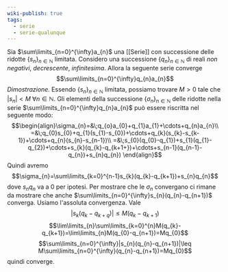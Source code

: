 ```yaml
---
wiki-publish: true
tags:
  - serie
  - serie-qualunque
---
```

Sia $\sum\limits_{n=0}^{\infty}a_{n}$ una [[Serie]] con successione delle ridotte $\{s_n\}_{n\in\mathbb{N}}$ limitata. Considero una successione $\{q_n\}_{n\in\mathbb{N}}$ di reali *non negativi*, *decrescente*, *infinitesima*. Allora la seguente serie converge
$$\sum\limits_{n=0}^{\infty}q_{n}a_{n}$$
*Dimostrazione.* Essendo $\{s_n\}_{n\in\mathbb{N}}$ limitata, possiamo trovare $M>0$ tale che $|s_n|<M\;\forall n\in\mathbb{N}$. Gli elementi della successione $\{\sigma_n\}_{n\in\mathbb{N}}$ delle ridotte nella serie $\sum\limits_{n=0}^{\infty}q_{n}a_{n}$ può essere riscritta nel seguente modo:
$$\begin{align}\sigma_{n}=&\;q_{o}a_{0}+q_{1}a_{1}+\cdots+q_{n}a_{n}\\
=&\;q_{0}s_{0}+q_{1}(s_{1}-s_{0})+\cdots+q_{k}(s_{k}-s_{k-1})+\cdots+q_{n}(s_{n}-s_{n-1})\\
=&\;s_{0}(q_{0}-q_{1})+s_{1}(q_{1}-q_{2})+\cdots+s_{k}(q_{k}-q_{k+1+})+\cdots+s_{n-1}(q_{n-1}-q_{n})+s_{n}q_{n})
\end{align}$$
Quindi avremo
$$\sigma_{n}=\sum\limits_{k=0}^{n-1}s_{k}(q_{k}-q_{k+1})+s_{n}q_{n}$$
dove $s_{n}q_{n}$ va a 0 per ipotesi. Per mostrare che le $\sigma_{n}$ convergano ci rimane da mostrare che anche $\sum\limits_{n=0}^{\infty}s_{n}(q_{n}-q_{n+1})$ converga. Usiamo l'assoluta convergenza. Vale
$$|s_{k}(q_{k}-q_{k+q})|\leq M(q_{k}-q_{k+1})$$
$$\lim\limits_{n}\sum\limits_{k=0}^{n}M(q_{k}-q_{k+1})=\lim\limits_{n}M(q_{0}-q_{n+1})=Mq_{0}$$
$$\sum\limits_{n=0}^{\infty}|s_{n}(q_{n}-q_{n+1})|\leq M\sum\limits_{n=0}^{\infty}(q_{n}-q_{n+1})=Mq_{0}$$
quindi converge.